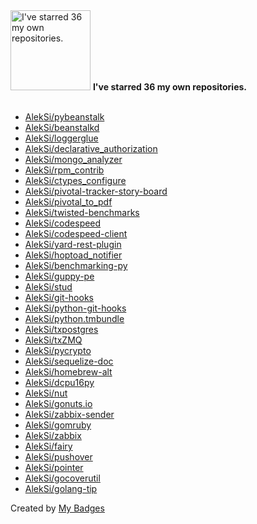 <img src="https://my-badges.github.io/my-badges/self-star.png" alt="I&apos;ve starred 36 my own repositories." title="I&apos;ve starred 36 my own repositories." width="128">
<strong>I&apos;ve starred 36 my own repositories.</strong>
<br><br>

- <a href="https://github.com/AlekSi/pybeanstalk">AlekSi/pybeanstalk</a>
- <a href="https://github.com/AlekSi/beanstalkd">AlekSi/beanstalkd</a>
- <a href="https://github.com/AlekSi/loggerglue">AlekSi/loggerglue</a>
- <a href="https://github.com/AlekSi/declarative_authorization">AlekSi/declarative_authorization</a>
- <a href="https://github.com/AlekSi/mongo_analyzer">AlekSi/mongo_analyzer</a>
- <a href="https://github.com/AlekSi/rpm_contrib">AlekSi/rpm_contrib</a>
- <a href="https://github.com/AlekSi/ctypes_configure">AlekSi/ctypes_configure</a>
- <a href="https://github.com/AlekSi/pivotal-tracker-story-board">AlekSi/pivotal-tracker-story-board</a>
- <a href="https://github.com/AlekSi/pivotal_to_pdf">AlekSi/pivotal_to_pdf</a>
- <a href="https://github.com/AlekSi/twisted-benchmarks">AlekSi/twisted-benchmarks</a>
- <a href="https://github.com/AlekSi/codespeed">AlekSi/codespeed</a>
- <a href="https://github.com/AlekSi/codespeed-client">AlekSi/codespeed-client</a>
- <a href="https://github.com/AlekSi/yard-rest-plugin">AlekSi/yard-rest-plugin</a>
- <a href="https://github.com/AlekSi/hoptoad_notifier">AlekSi/hoptoad_notifier</a>
- <a href="https://github.com/AlekSi/benchmarking-py">AlekSi/benchmarking-py</a>
- <a href="https://github.com/AlekSi/guppy-pe">AlekSi/guppy-pe</a>
- <a href="https://github.com/AlekSi/stud">AlekSi/stud</a>
- <a href="https://github.com/AlekSi/git-hooks">AlekSi/git-hooks</a>
- <a href="https://github.com/AlekSi/python-git-hooks">AlekSi/python-git-hooks</a>
- <a href="https://github.com/AlekSi/python.tmbundle">AlekSi/python.tmbundle</a>
- <a href="https://github.com/AlekSi/txpostgres">AlekSi/txpostgres</a>
- <a href="https://github.com/AlekSi/txZMQ">AlekSi/txZMQ</a>
- <a href="https://github.com/AlekSi/pycrypto">AlekSi/pycrypto</a>
- <a href="https://github.com/AlekSi/sequelize-doc">AlekSi/sequelize-doc</a>
- <a href="https://github.com/AlekSi/homebrew-alt">AlekSi/homebrew-alt</a>
- <a href="https://github.com/AlekSi/dcpu16py">AlekSi/dcpu16py</a>
- <a href="https://github.com/AlekSi/nut">AlekSi/nut</a>
- <a href="https://github.com/AlekSi/gonuts.io">AlekSi/gonuts.io</a>
- <a href="https://github.com/AlekSi/zabbix-sender">AlekSi/zabbix-sender</a>
- <a href="https://github.com/AlekSi/gomruby">AlekSi/gomruby</a>
- <a href="https://github.com/AlekSi/zabbix">AlekSi/zabbix</a>
- <a href="https://github.com/AlekSi/fairy">AlekSi/fairy</a>
- <a href="https://github.com/AlekSi/pushover">AlekSi/pushover</a>
- <a href="https://github.com/AlekSi/pointer">AlekSi/pointer</a>
- <a href="https://github.com/AlekSi/gocoverutil">AlekSi/gocoverutil</a>
- <a href="https://github.com/AlekSi/golang-tip">AlekSi/golang-tip</a>


Created by <a href="https://github.com/my-badges/my-badges">My Badges</a>